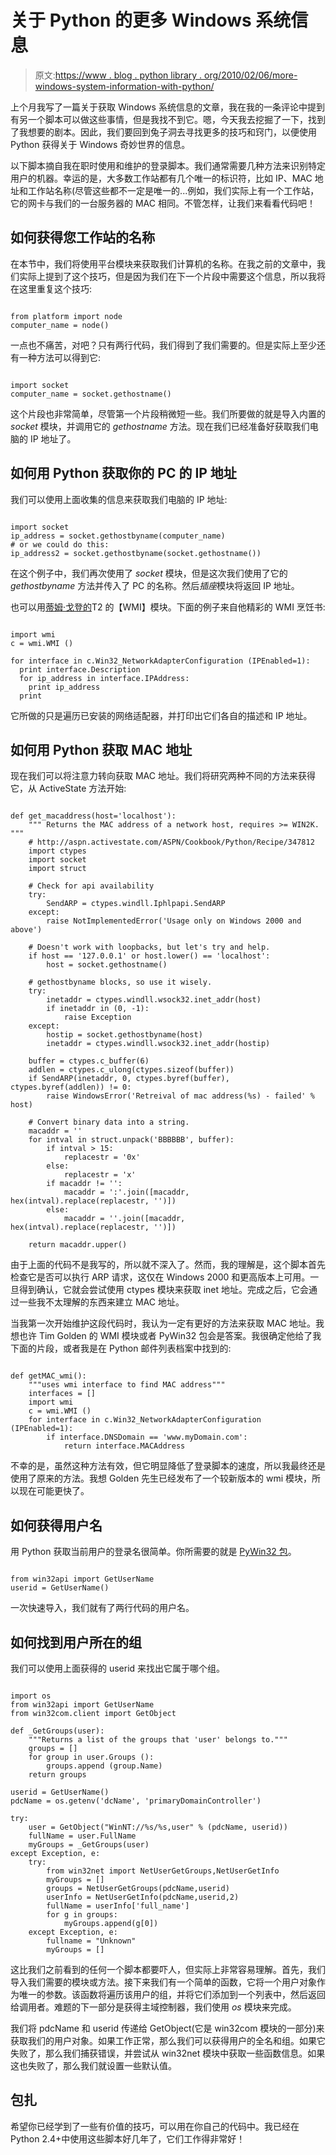# 关于 Python 的更多 Windows 系统信息

> 原文:[https://www . blog . python library . org/2010/02/06/more-windows-system-information-with-python/](https://www.blog.pythonlibrary.org/2010/02/06/more-windows-system-information-with-python/)

上个月我写了一篇关于获取 Windows 系统信息的文章，我在我的一条评论中提到有另一个脚本可以做这些事情，但是我找不到它。嗯，今天我去挖掘了一下，找到了我想要的剧本。因此，我们要回到兔子洞去寻找更多的技巧和窍门，以便使用 Python 获得关于 Windows 奇妙世界的信息。

以下脚本摘自我在职时使用和维护的登录脚本。我们通常需要几种方法来识别特定用户的机器。幸运的是，大多数工作站都有几个唯一的标识符，比如 IP、MAC 地址和工作站名称(尽管这些都不一定是唯一的...例如，我们实际上有一个工作站，它的网卡与我们的一台服务器的 MAC 相同。不管怎样，让我们来看看代码吧！

## 如何获得您工作站的名称

在本节中，我们将使用平台模块来获取我们计算机的名称。在我之前的文章中，我们实际上提到了这个技巧，但是因为我们在下一个片段中需要这个信息，所以我将在这里重复这个技巧:

```

from platform import node
computer_name = node()

```

一点也不痛苦，对吧？只有两行代码，我们得到了我们需要的。但是实际上至少还有一种方法可以得到它:

```

import socket
computer_name = socket.gethostname()

```

这个片段也非常简单，尽管第一个片段稍微短一些。我们所要做的就是导入内置的 *socket* 模块，并调用它的 *gethostname* 方法。现在我们已经准备好获取我们电脑的 IP 地址了。

## 如何用 Python 获取你的 PC 的 IP 地址

我们可以使用上面收集的信息来获取我们电脑的 IP 地址:

```

import socket
ip_address = socket.gethostbyname(computer_name)
# or we could do this:
ip_address2 = socket.gethostbyname(socket.gethostname())

```

在这个例子中，我们再次使用了 *socket* 模块，但是这次我们使用了它的 *gethostbyname* 方法并传入了 PC 的名称。然后*插座*模块将返回 IP 地址。

也可以用[蒂姆·戈登的](http://ramblings.timgolden.me.uk/)T2 的【WMI】模块。下面的例子来自他精彩的 WMI 烹饪书:

```

import wmi
c = wmi.WMI ()

for interface in c.Win32_NetworkAdapterConfiguration (IPEnabled=1):
  print interface.Description
  for ip_address in interface.IPAddress:
    print ip_address
  print

```

它所做的只是遍历已安装的网络适配器，并打印出它们各自的描述和 IP 地址。

## 如何用 Python 获取 MAC 地址

现在我们可以将注意力转向获取 MAC 地址。我们将研究两种不同的方法来获得它，从 ActiveState 方法开始:

```

def get_macaddress(host='localhost'):
    """ Returns the MAC address of a network host, requires >= WIN2K. """
    # http://aspn.activestate.com/ASPN/Cookbook/Python/Recipe/347812
    import ctypes
    import socket
    import struct

    # Check for api availability
    try:
        SendARP = ctypes.windll.Iphlpapi.SendARP
    except:
        raise NotImplementedError('Usage only on Windows 2000 and above')

    # Doesn't work with loopbacks, but let's try and help.
    if host == '127.0.0.1' or host.lower() == 'localhost':
        host = socket.gethostname()

    # gethostbyname blocks, so use it wisely.
    try:
        inetaddr = ctypes.windll.wsock32.inet_addr(host)
        if inetaddr in (0, -1):
            raise Exception
    except:
        hostip = socket.gethostbyname(host)
        inetaddr = ctypes.windll.wsock32.inet_addr(hostip)

    buffer = ctypes.c_buffer(6)
    addlen = ctypes.c_ulong(ctypes.sizeof(buffer))
    if SendARP(inetaddr, 0, ctypes.byref(buffer), ctypes.byref(addlen)) != 0:
        raise WindowsError('Retreival of mac address(%s) - failed' % host)

    # Convert binary data into a string.
    macaddr = ''
    for intval in struct.unpack('BBBBBB', buffer):
        if intval > 15:
            replacestr = '0x'
        else:
            replacestr = 'x'
        if macaddr != '':
            macaddr = ':'.join([macaddr, hex(intval).replace(replacestr, '')])
        else:
            macaddr = ''.join([macaddr, hex(intval).replace(replacestr, '')])

    return macaddr.upper()

```

由于上面的代码不是我写的，所以就不深入了。然而，我的理解是，这个脚本首先检查它是否可以执行 ARP 请求，这仅在 Windows 2000 和更高版本上可用。一旦得到确认，它就会尝试使用 ctypes 模块来获取 inet 地址。完成之后，它会通过一些我不太理解的东西来建立 MAC 地址。

当我第一次开始维护这段代码时，我认为一定有更好的方法来获取 MAC 地址。我想也许 Tim Golden 的 WMI 模块或者 PyWin32 包会是答案。我很确定他给了我下面的片段，或者我是在 Python 邮件列表档案中找到的:

```

def getMAC_wmi():
    """uses wmi interface to find MAC address"""    
    interfaces = []
    import wmi
    c = wmi.WMI ()
    for interface in c.Win32_NetworkAdapterConfiguration (IPEnabled=1):
        if interface.DNSDomain == 'www.myDomain.com':
            return interface.MACAddress

```

不幸的是，虽然这种方法有效，但它明显降低了登录脚本的速度，所以我最终还是使用了原来的方法。我想 Golden 先生已经发布了一个较新版本的 wmi 模块，所以现在可能更快了。

## 如何获得用户名

用 Python 获取当前用户的登录名很简单。你所需要的就是 [PyWin32 包](http://sourceforge.net/projects/pywin32/files/)。

```

from win32api import GetUserName
userid = GetUserName()

```

一次快速导入，我们就有了两行代码的用户名。

## 如何找到用户所在的组

我们可以使用上面获得的 userid 来找出它属于哪个组。

```

import os
from win32api import GetUserName
from win32com.client import GetObject

def _GetGroups(user):
    """Returns a list of the groups that 'user' belongs to."""
    groups = []
    for group in user.Groups ():
        groups.append (group.Name)
    return groups

userid = GetUserName()
pdcName = os.getenv('dcName', 'primaryDomainController')

try:
    user = GetObject("WinNT://%s/%s,user" % (pdcName, userid))
    fullName = user.FullName
    myGroups = _GetGroups(user)
except Exception, e:
    try:
        from win32net import NetUserGetGroups,NetUserGetInfo
        myGroups = []
        groups = NetUserGetGroups(pdcName,userid)
        userInfo = NetUserGetInfo(pdcName,userid,2)
        fullName = userInfo['full_name']
        for g in groups:
            myGroups.append(g[0])
    except Exception, e:
        fullname = "Unknown"
        myGroups = []

```

这比我们之前看到的任何一个脚本都要吓人，但实际上非常容易理解。首先，我们导入我们需要的模块或方法。接下来我们有一个简单的函数，它将一个用户对象作为唯一的参数。该函数将遍历该用户的组，并将它们添加到一个列表中，然后返回给调用者。难题的下一部分是获得主域控制器，我们使用 *os* 模块来完成。

我们将 pdcName 和 userid 传递给 GetObject(它是 win32com 模块的一部分)来获取我们的用户对象。如果工作正常，那么我们可以获得用户的全名和组。如果它失败了，那么我们捕获错误，并尝试从 win32net 模块中获取一些函数信息。如果这也失败了，那么我们就设置一些默认值。

## 包扎

希望你已经学到了一些有价值的技巧，可以用在你自己的代码中。我已经在 Python 2.4+中使用这些脚本好几年了，它们工作得非常好！